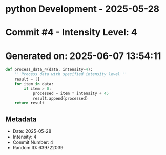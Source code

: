 ﻿# python Development - 2025-05-28
# Commit #4 - Intensity Level: 4
# Generated on: 2025-06-07 13:54:11
```python
def process_data_4(data, intensity=4):
    '''Process data with specified intensity level'''
    result = []
    for item in data:
        if item > 0:
            processed = item * intensity + 45
            result.append(processed)
    return result
```
## Metadata
- Date: 2025-05-28
- Intensity: 4
- Commit Number: 4
- Random ID: 639722039
